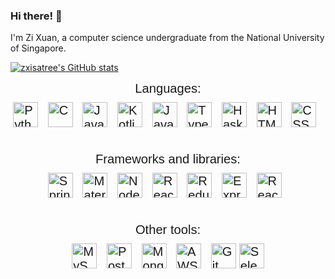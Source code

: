 ### Hi there! 👋

I'm Zi Xuan, a computer science undergraduate from the National University of Singapore.

[![zxisatree's GitHub stats](https://github-readme-stats.vercel.app/api?username=zxisatree&show_icons=true&theme=transparent)](https://github.com/anuraghazra/github-readme-stats)
<!-- [![zxisatree's top languages](https://github-readme-stats.vercel.app/api/top-langs/?username=zxisatree&layout=donut-vertical)](https://github.com/anuraghazra/github-readme-stats) -->

<style>
    div {
        font-family: 'Raleway', Helvetica, sans-serif;
        font-size: larger;
    }
    .container {
        display: flex;
        flex-direction: column;
        justify-content: center;
        align-items: center;
        gap: 10px;
    }
    .iconGroup {
        width: 100%;
        display: flex;
        justify-content: center;
        gap: 5px;
    }
</style>

<body>
    <div class="container">
        <div>Languages:</div>
        <div class="iconGroup">
            <img src="https://cdn.jsdelivr.net/gh/devicons/devicon/icons/python/python-original.svg" title="Python"
                alt="Python" width="40" height="40" />&nbsp;
            <img src="https://cdn.jsdelivr.net/gh/devicons/devicon/icons/c/c-original.svg" title="C" alt="C" width="40"
                height="40" />&nbsp;
            <img src="https://cdn.jsdelivr.net/gh/devicons/devicon/icons/java/java-original.svg" title="Java" alt="Java"
                width="40" height="40" />&nbsp;
            <img src="https://cdn.jsdelivr.net/gh/devicons/devicon/icons/kotlin/kotlin-original.svg" title="Kotlin"
                alt="Kotlin" width="40" height="40" />&nbsp;
            <img src="https://cdn.jsdelivr.net/gh/devicons/devicon/icons/javascript/javascript-original.svg"
                title="JavaScript" alt="JavaScript" width="40" height="40" />&nbsp;
            <img src="https://cdn.jsdelivr.net/gh/devicons/devicon/icons/typescript/typescript-original.svg"
                title="TypeScript" alt="TypeScript" width="40" height="40" />&nbsp;
            <img src="https://cdn.jsdelivr.net/gh/devicons/devicon/icons/haskell/haskell-original.svg" title="Haskell"
                alt="Haskell" width="40" height="40" />&nbsp;
            <img src="https://cdn.jsdelivr.net/gh/devicons/devicon/icons/html5/html5-original.svg" title="HTML5"
                alt="HTML" width="40" height="40" />&nbsp;
            <img src="https://cdn.jsdelivr.net/gh/devicons/devicon/icons/css3/css3-plain.svg" title="CSS3" alt="CSS"
                width="40" height="40" />&nbsp;
        </div>
        <br />
        <div>Frameworks and libraries:</div>
        <div class="iconGroup">
            <img src="https://cdn.jsdelivr.net/gh/devicons/devicon/icons/spring/spring-original.svg" title="Spring"
                alt="Spring" width="40" height="40" />&nbsp;
            <img src="https://cdn.jsdelivr.net/gh/devicons/devicon/icons/materialui/materialui-original.svg"
                title="Material UI" alt="Material UI" width="40" height="40" />&nbsp;
            <img src="https://cdn.jsdelivr.net/gh/devicons/devicon/icons/nodejs/nodejs-original.svg" title="NodeJS"
                alt="NodeJS" width="40" height="40" />&nbsp;
            <img src="https://cdn.jsdelivr.net/gh/devicons/devicon/icons/react/react-original.svg" title="React"
                alt="React" width="40" height="40" />&nbsp;
            <img src="https://cdn.jsdelivr.net/gh/devicons/devicon/icons/redux/redux-original.svg" title="Redux"
                alt="Redux" width="40" height="40" />&nbsp;
            <img src="https://cdn.jsdelivr.net/gh/devicons/devicon/icons/express/express-original.svg" title="Express"
                alt="Express" width="40" height="40" />&nbsp;
            <img src="https://cdn.jsdelivr.net/gh/devicons/devicon/icons/nextjs/nextjs-original.svg" title="React"
                alt="React" width="40" height="40" />&nbsp;
        </div>
        <br />
        <div>Other tools:</div>
        <div class="iconGroup">
            <img src="https://cdn.jsdelivr.net/gh/devicons/devicon/icons/mysql/mysql-original.svg" title="MySQL"
                alt="MySQL" width="40" height="40" />&nbsp;
            <img src="https://cdn.jsdelivr.net/gh/devicons/devicon/icons/postgresql/postgresql-original.svg"
                title="PostgreSQL" alt="PostgreSQL" width="40" height="40" />&nbsp;
            <img src="https://cdn.jsdelivr.net/gh/devicons/devicon/icons/mongodb/mongodb-original.svg" title="MongoDB"
                alt="MongoDB" width="40" height="40" />&nbsp;
            <img src="https://cdn.jsdelivr.net/gh/devicons/devicon/icons/amazonwebservices/amazonwebservices-original.svg"
                title="AWS" alt="AWS" width="40" height="40" />&nbsp;
            <img src="https://cdn.jsdelivr.net/gh/devicons/devicon/icons/git/git-original.svg" title="Git" alt="Git"
                width="40" height="40" />
            <img src="https://cdn.jsdelivr.net/gh/devicons/devicon/icons/selenium/selenium-original.svg"
                title="Selenium" alt="Selenium" width="40" height="40" />
        </div>
    </div>
</body>
